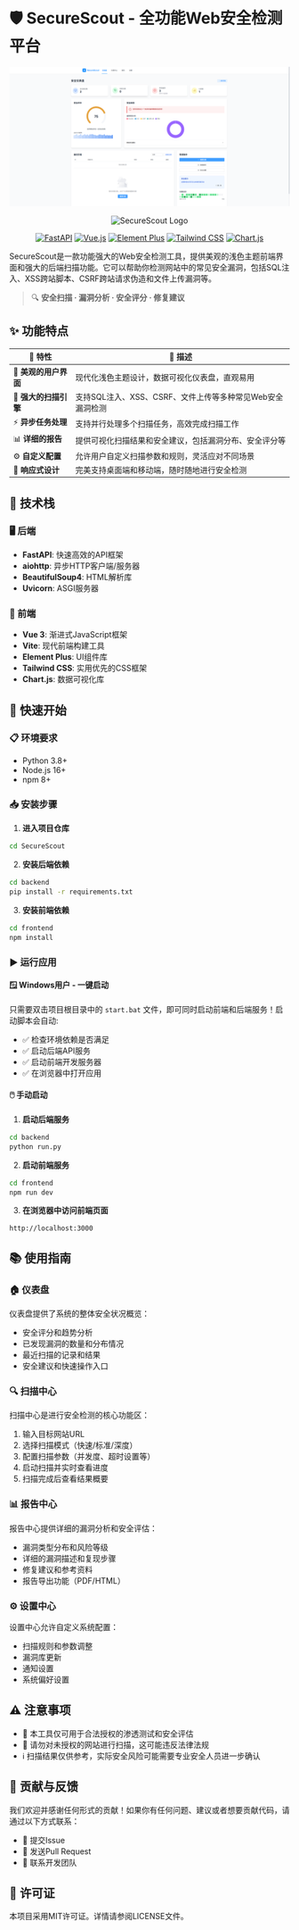 ﻿# 🛡️ SecureScout - 全功能Web安全检测平台

![系统运行截图](SecureScout/frontend/imgs/image.png)

<div align="center">
  
![SecureScout Logo](https://img.shields.io/badge/SecureScout-Web安全检测平台-blue?style=for-the-badge)

[![FastAPI](https://img.shields.io/badge/Backend-FastAPI-009688?style=flat-square&logo=fastapi)](https://fastapi.tiangolo.com/)
[![Vue.js](https://img.shields.io/badge/Frontend-Vue.js-4FC08D?style=flat-square&logo=vue.js)](https://vuejs.org/)
[![Element Plus](https://img.shields.io/badge/UI-Element_Plus-409EFF?style=flat-square&logo=element)](https://element-plus.org/)
[![Tailwind CSS](https://img.shields.io/badge/CSS-Tailwind-38B2AC?style=flat-square&logo=tailwind-css)](https://tailwindcss.com/)
[![Chart.js](https://img.shields.io/badge/Charts-Chart.js-FF6384?style=flat-square&logo=chart.js)](https://www.chartjs.org/)

</div>

SecureScout是一款功能强大的Web安全检测工具，提供美观的浅色主题前端界面和强大的后端扫描功能。它可以帮助你检测网站中的常见安全漏洞，包括SQL注入、XSS跨站脚本、CSRF跨站请求伪造和文件上传漏洞等。

> 🔍 **安全扫描 · 漏洞分析 · 安全评分 · 修复建议**

## ✨ 功能特点

| 🌟 特性 | 📝 描述 |
|---------|--------|
| 🎨 **美观的用户界面** | 现代化浅色主题设计，数据可视化仪表盘，直观易用 |
| 🚀 **强大的扫描引擎** | 支持SQL注入、XSS、CSRF、文件上传等多种常见Web安全漏洞检测 |
| ⚡ **异步任务处理** | 支持并行处理多个扫描任务，高效完成扫描工作 |
| 📊 **详细的报告** | 提供可视化扫描结果和安全建议，包括漏洞分布、安全评分等 |
| ⚙️ **自定义配置** | 允许用户自定义扫描参数和规则，灵活应对不同场景 |
| 📱 **响应式设计** | 完美支持桌面端和移动端，随时随地进行安全检测 |


## 🔧 技术栈

### 🖥️ 后端
- **FastAPI**: 快速高效的API框架
- **aiohttp**: 异步HTTP客户端/服务器
- **BeautifulSoup4**: HTML解析库
- **Uvicorn**: ASGI服务器

### 🎨 前端
- **Vue 3**: 渐进式JavaScript框架
- **Vite**: 现代前端构建工具
- **Element Plus**: UI组件库
- **Tailwind CSS**: 实用优先的CSS框架
- **Chart.js**: 数据可视化库

## 🚀 快速开始

### 📋 环境要求

- Python 3.8+
- Node.js 16+
- npm 8+

### 📥 安装步骤

1. **进入项目仓库**

```bash
cd SecureScout
```

2. **安装后端依赖**

```bash
cd backend
pip install -r requirements.txt
```

3. **安装前端依赖**

```bash
cd frontend
npm install
```

### ▶️ 运行应用

#### 🪟 Windows用户 - 一键启动

只需要双击项目根目录中的 `start.bat` 文件，即可同时启动前端和后端服务！启动脚本会自动:

- ✅ 检查环境依赖是否满足
- ✅ 启动后端API服务
- ✅ 启动前端开发服务器
- ✅ 在浏览器中打开应用

#### 🖱️ 手动启动

1. **启动后端服务**

```bash
cd backend
python run.py
```

2. **启动前端服务**

```bash
cd frontend
npm run dev
```

3. **在浏览器中访问前端页面**

```
http://localhost:3000
```

## 📚 使用指南

### 🏠 仪表盘

仪表盘提供了系统的整体安全状况概览：

- 安全评分和趋势分析
- 已发现漏洞的数量和分布情况
- 最近扫描的记录和结果
- 安全建议和快速操作入口

### 🔍 扫描中心

扫描中心是进行安全检测的核心功能区：

1. 输入目标网站URL
2. 选择扫描模式（快速/标准/深度）
3. 配置扫描参数（并发度、超时设置等）
4. 启动扫描并实时查看进度
5. 扫描完成后查看结果概要

### 📊 报告中心

报告中心提供详细的漏洞分析和安全评估：

- 漏洞类型分布和风险等级
- 详细的漏洞描述和复现步骤
- 修复建议和参考资料
- 报告导出功能（PDF/HTML）

### ⚙️ 设置中心

设置中心允许自定义系统配置：

- 扫描规则和参数调整
- 漏洞库更新
- 通知设置
- 系统偏好设置

## ⚠️ 注意事项

- 🚫 本工具仅可用于合法授权的渗透测试和安全评估
- 🚫 请勿对未授权的网站进行扫描，这可能违反法律法规
- ℹ️ 扫描结果仅供参考，实际安全风险可能需要专业安全人员进一步确认

## 🤝 贡献与反馈

我们欢迎并感谢任何形式的贡献！如果你有任何问题、建议或者想要贡献代码，请通过以下方式联系：

- 📌 提交Issue
- 🔀 发送Pull Request
- 📧 联系开发团队

## 📜 许可证

本项目采用MIT许可证。详情请参阅LICENSE文件。
